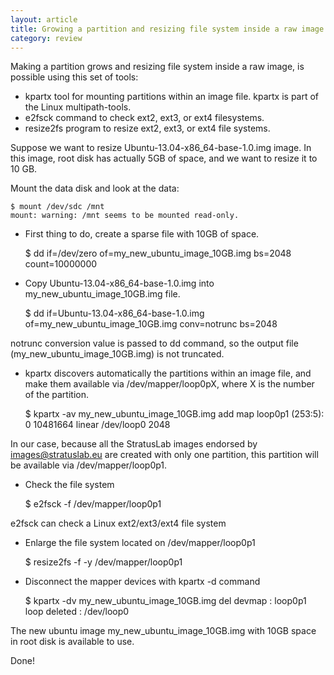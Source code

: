 ```yaml
---
layout: article
title: Growing a partition and resizing file system inside a raw image
category: review
---
```



Making a partition grows and resizing file system inside a raw image, is possible using this set of tools:

* kpartx tool for mounting partitions within an image file. kpartx is part of the Linux multipath-tools.
* e2fsck command to check ext2, ext3, or ext4 filesystems.
* resize2fs program to resize ext2, ext3, or ext4 file systems.

Suppose we want to resize Ubuntu-13.04-x86_64-base-1.0.img image. In this image, root disk has actually 5GB of space, and we want to resize it to 10 GB.

Mount the data disk and look at the data:

    $ mount /dev/sdc /mnt
    mount: warning: /mnt seems to be mounted read-only.


* First thing to do, create a sparse file with 10GB of space.

	$ dd if=/dev/zero of=my_new_ubuntu_image_10GB.img bs=2048 count=10000000 

* Copy Ubuntu-13.04-x86_64-base-1.0.img into my_new_ubuntu_image_10GB.img file. 

	$ dd if=Ubuntu-13.04-x86_64-base-1.0.img of=my_new_ubuntu_image_10GB.img conv=notrunc bs=2048

 notrunc conversion value is passed to dd command, so the output file (my_new_ubuntu_image_10GB.img) is not truncated.

* kpartx discovers automatically the partitions within an image file, and make them available via /dev/mapper/loop0pX, where X is the number of the partition.

    $ kpartx -av my_new_ubuntu_image_10GB.img 
      add map loop0p1 (253:5): 0 10481664 linear /dev/loop0 2048

In our case, because all the StratusLab images endorsed by images@stratuslab.eu are created with only one partition, this partition will be available via /dev/mapper/loop0p1.

* Check the file system

    $ e2fsck -f /dev/mapper/loop0p1

e2fsck can check a Linux ext2/ext3/ext4 file system

* Enlarge the file system located on /dev/mapper/loop0p1

    $ resize2fs -f -y /dev/mapper/loop0p1

* Disconnect the mapper devices with kpartx -d command

    $ kpartx -dv my_new_ubuntu_image_10GB.img 
      del devmap : loop0p1 
      loop deleted : /dev/loop0 

The new ubuntu image my_new_ubuntu_image_10GB.img with 10GB space in root disk is available to use.

Done!

